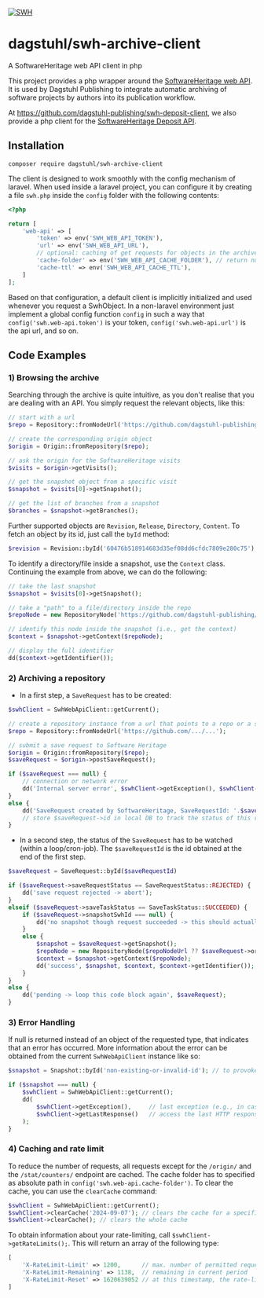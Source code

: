 [![SWH](https://archive.softwareheritage.org/badge/swh:1:dir:75cfbf915642bd5fe18b0a357fa098e99470c19e/)](https://archive.softwareheritage.org/swh:1:dir:75cfbf915642bd5fe18b0a357fa098e99470c19e;origin=https://github.com/dagstuhl-publishing/swh-archive-client;visit=swh:1:snp:60901c83213678f92c9c57155f46ceecc7acebdd;anchor=swh:1:rev:a43b6e6b0efe19bd05de255256fb4c57965a9bcb)


# dagstuhl/swh-archive-client

A SoftwareHeritage web API client in php

This project provides a php wrapper around the [SoftwareHeritage web API](https://archive.softwareheritage.org/api/).
It is used by Dagstuhl Publishing to integrate automatic archiving of software projects by authors into its publication workflow.

At https://github.com/dagstuhl-publishing/swh-deposit-client, we also provide a php client for the [SoftwareHeritage Deposit API](https://github.com/dagstuhl-publishing/swh-deposit-client).  


## Installation
```shell
composer require dagstuhl/swh-archive-client
```
The client is designed to work smoothly with the config mechanism of laravel. When used inside a laravel project,
you can configure it by creating a file `swh.php` inside the `config` folder with the following contents:
```php
<?php

return [
    'web-api' => [
        'token' => env('SWH_WEB_API_TOKEN'),
        'url' => env('SWH_WEB_API_URL'),
        // optional: caching of get requests for objects in the archive 
        'cache-folder' => env('SWH_WEB_API_CACHE_FOLDER'), // return null to disable cache
        'cache-ttl' => env('SWH_WEB_API_CACHE_TTL'),
    ]
];
```
Based on that configuration, a default client is implicitly initialized and used whenever you request a SwhObject.
In a non-laravel environment just implement a global config function `config` in such a way that
`config('swh.web-api.token')` is your token, `config('swh.web-api.url')` is the api url, and so on. 


## Code Examples

### 1) Browsing the archive

Searching through the archive is quite intuitive, as you don't realise that you are dealing with an API.
You simply request the relevant objects, like this:

```php
// start with a url
$repo = Repository::fromNodeUrl('https://github.com/dagstuhl-publishing/styles');

// create the corresponding origin object
$origin = Origin::fromRepository($repo);

// ask the origin for the SoftwareHeritage visits
$visits = $origin->getVisits();

// get the snapshot object from a specific visit 
$snapshot = $visits[0]->getSnapshot();

// get the list of branches from a snapshot
$branches = $snapshot->getBranches();
```
Further supported objects are `Revision`, `Release`, `Directory`, `Content`.
To fetch an object by its id, just call the `byId` method:
```php
$revision = Revision::byId('60476b518914683d35ef08dd6cfdc7809e280c75');
```
To identify a directory/file inside a snapshot, use the `Context` class. Continuing the example from above, we can do the following:
```php
// take the last snapshot
$snapshot = $visits[0]->getSnapshot();

// take a "path" to a file/directory inside the repo
$repoNode = new RepositoryNode('https://github.com/dagstuhl-publishing/styles/blob/master/LIPIcs/authors/lipics-v2021.cls');

// identify this node inside the snapshot (i.e., get the context) 
$context = $snapshot->getContext($repoNode);

// display the full identifier
dd($context->getIdentifier());
```

### 2) Archiving a repository

* In a first step, a `SaveRequest` has to be created:

```php
$swhClient = SwhWebApiClient::getCurrent();

// create a repository instance from a url that points to a repo or a specific file/directory inside the repo
$repo = Repository::fromNodeUrl('https://github.com/.../...');

// submit a save request to Software Heritage 
$origin = Origin::fromRepository($repo);
$saveRequest = $origin->postSaveRequest();

if ($saveRequest === null) {
    // connection or network error
    dd('Internal server error', $swhClient->getException(), $swhClient->getLastResponse());
}
else {
    dd('SaveRequest created by SoftwareHeritage, SaveRequestId: '.$saveRequest->id);
    // store $saveRequest->id in local DB to track the status of this request
}
```
* In a second step, the status of the `SaveRequest` has to be watched (within a loop/cron-job). The `$saveRequestId` is the id obtained at the end of the first step.

```php
$saveRequest = SaveRequest::byId($saveRequestId)

if ($saveRequest->saveRequestStatus == SaveRequestStatus::REJECTED) {
    dd('save request rejected -> abort');
}
elseif ($saveRequest->saveTaskStatus == SaveTaskStatus::SUCCEEDED) {
    if ($saveRequest->snapshotSwhId === null) {
        dd('no snapshot though request succeeded -> this should actually not happen');
    }
    else {
        $snapshot = $saveRequest->getSnapshot();
        $repoNode = new RepositoryNode($repoNodeUrl ?? $saveRequest->originUrl);
        $context = $snapshot->getContext($repoNode);
        dd('success', $snapshot, $context, $context->getIdentifier());
    }
}
else {
    dd('pending -> loop this code block again', $saveRequest);
}
```

### 3) Error Handling
If null is returned instead of an object of the requested type, that indicates that an error has occurred.
More information about the error can be obtained from the current `SwhWebApiClient` instance like so:
```php
$snapshot = Snapshot::byId('non-existing-or-invalid-id'); // to provoke an error 

if ($snapshot === null) {
    $swhClient = SwhWebApiClient::getCurrent();
    dd(
        $swhClient->getException(),     // last exception (e.g., in case of a network issue)
        $swhClient->getLastResponse()   // access the last HTTP response (incl. status code, headers) for debugging purposes 
    );
}
```

### 4) Caching and rate limit
To reduce the number of requests, all requests except for the `/origin/` and the `/stat/counters/` endpoint are cached.
The cache folder has to specified as absolute path in `config('swh.web-api.cache-folder')`.
To clear the cache, you can use the `clearCache` command: 
```php
$swhClient = SwhWebApiClient::getCurrent();
$swhClient->clearCache('2024-09-07'); // clears the cache for a specific date
$swhClient->clearCache(); // clears the whole cache
```
To obtain information about your rate-limiting, call
`$swhClient->getRateLimits();`. This will return an array of the following type:
```php
[
    'X-RateLimit-Limit' => 1200,      // max. number of permitted requests per hour
    'X-RateLimit-Remaining' => 1138,  // remaining in current period
    'X-RateLimit-Reset' => 1620639052 // at this timestamp, the rate-limit will be refreshed
]
```

 

